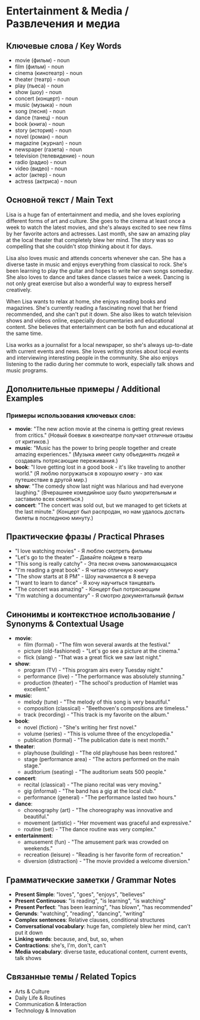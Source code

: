 # Entertainment & Media / Развлечения и медиа

## Ключевые слова / Key Words
- movie (фильм) - noun
- film (фильм) - noun
- cinema (кинотеатр) - noun
- theater (театр) - noun
- play (пьеса) - noun
- show (шоу) - noun
- concert (концерт) - noun
- music (музыка) - noun
- song (песня) - noun
- dance (танец) - noun
- book (книга) - noun
- story (история) - noun
- novel (роман) - noun
- magazine (журнал) - noun
- newspaper (газета) - noun
- television (телевидение) - noun
- radio (радио) - noun
- video (видео) - noun
- actor (актер) - noun
- actress (актриса) - noun

## Основной текст / Main Text

Lisa is a huge fan of entertainment and media, and she loves exploring different forms of art and culture. She goes to the cinema at least once a week to watch the latest movies, and she's always excited to see new films by her favorite actors and actresses. Last month, she saw an amazing play at the local theater that completely blew her mind. The story was so compelling that she couldn't stop thinking about it for days.

Lisa also loves music and attends concerts whenever she can. She has a diverse taste in music and enjoys everything from classical to rock. She's been learning to play the guitar and hopes to write her own songs someday. She also loves to dance and takes dance classes twice a week. Dancing is not only great exercise but also a wonderful way to express herself creatively.

When Lisa wants to relax at home, she enjoys reading books and magazines. She's currently reading a fascinating novel that her friend recommended, and she can't put it down. She also likes to watch television shows and videos online, especially documentaries and educational content. She believes that entertainment can be both fun and educational at the same time.

Lisa works as a journalist for a local newspaper, so she's always up-to-date with current events and news. She loves writing stories about local events and interviewing interesting people in the community. She also enjoys listening to the radio during her commute to work, especially talk shows and music programs.

## Дополнительные примеры / Additional Examples

### Примеры использования ключевых слов:
- **movie**: "The new action movie at the cinema is getting great reviews from critics." (Новый боевик в кинотеатре получает отличные отзывы от критиков.)
- **music**: "Music has the power to bring people together and create amazing experiences." (Музыка имеет силу объединять людей и создавать потрясающие переживания.)
- **book**: "I love getting lost in a good book - it's like traveling to another world." (Я люблю погружаться в хорошую книгу - это как путешествие в другой мир.)
- **show**: "The comedy show last night was hilarious and had everyone laughing." (Вчерашнее комедийное шоу было уморительным и заставило всех смеяться.)
- **concert**: "The concert was sold out, but we managed to get tickets at the last minute." (Концерт был распродан, но нам удалось достать билеты в последнюю минуту.)

## Практические фразы / Practical Phrases

- "I love watching movies" - Я люблю смотреть фильмы
- "Let's go to the theater" - Давайте пойдем в театр
- "This song is really catchy" - Эта песня очень запоминающаяся
- "I'm reading a great book" - Я читаю отличную книгу
- "The show starts at 8 PM" - Шоу начинается в 8 вечера
- "I want to learn to dance" - Я хочу научиться танцевать
- "The concert was amazing" - Концерт был потрясающим
- "I'm watching a documentary" - Я смотрю документальный фильм

## Синонимы и контекстное использование / Synonyms & Contextual Usage

- **movie**: 
  - film (formal) - "The film won several awards at the festival."
  - picture (old-fashioned) - "Let's go see a picture at the cinema."
  - flick (slang) - "That was a great flick we saw last night."
- **show**: 
  - program (TV) - "This program airs every Tuesday night."
  - performance (live) - "The performance was absolutely stunning."
  - production (theater) - "The school's production of Hamlet was excellent."
- **music**: 
  - melody (tune) - "The melody of this song is very beautiful."
  - composition (classical) - "Beethoven's compositions are timeless."
  - track (recording) - "This track is my favorite on the album."
- **book**: 
  - novel (fiction) - "She's writing her first novel."
  - volume (series) - "This is volume three of the encyclopedia."
  - publication (formal) - "The publication date is next month."
- **theater**: 
  - playhouse (building) - "The old playhouse has been restored."
  - stage (performance area) - "The actors performed on the main stage."
  - auditorium (seating) - "The auditorium seats 500 people."
- **concert**: 
  - recital (classical) - "The piano recital was very moving."
  - gig (informal) - "The band has a gig at the local club."
  - performance (general) - "The performance lasted two hours."
- **dance**: 
  - choreography (art) - "The choreography was innovative and beautiful."
  - movement (artistic) - "Her movement was graceful and expressive."
  - routine (set) - "The dance routine was very complex."
- **entertainment**: 
  - amusement (fun) - "The amusement park was crowded on weekends."
  - recreation (leisure) - "Reading is her favorite form of recreation."
  - diversion (distraction) - "The movie provided a welcome diversion."

## Грамматические заметки / Grammar Notes

- **Present Simple**: "loves", "goes", "enjoys", "believes"
- **Present Continuous**: "is reading", "is learning", "is watching"
- **Present Perfect**: "has been learning", "has blown", "has recommended"
- **Gerunds**: "watching", "reading", "dancing", "writing"
- **Complex sentences**: Relative clauses, conditional structures
- **Conversational vocabulary**: huge fan, completely blew her mind, can't put it down
- **Linking words**: because, and, but, so, when
- **Contractions**: she's, I'm, don't, can't
- **Media vocabulary**: diverse taste, educational content, current events, talk shows

## Связанные темы / Related Topics

- Arts & Culture
- Daily Life & Routines
- Communication & Interaction
- Technology & Innovation
